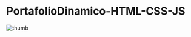 # PortafolioDinamico-HTML-CSS-JS

![thumb](https://user-images.githubusercontent.com/54611951/73421705-8a280f00-4305-11ea-85a5-49389252976e.png)

